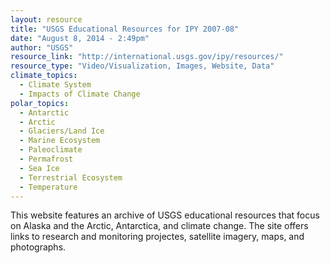 ```yaml
---
layout: resource
title: "USGS Educational Resources for IPY 2007-08"
date: "August 8, 2014 - 2:49pm"
author: "USGS"
resource_link: "http://international.usgs.gov/ipy/resources/"
resource_type: "Video/Visualization, Images, Website, Data"
climate_topics:
  - Climate System
  - Impacts of Climate Change
polar_topics:
  - Antarctic
  - Arctic
  - Glaciers/Land Ice
  - Marine Ecosystem
  - Paleoclimate
  - Permafrost
  - Sea Ice
  - Terrestrial Ecosystem
  - Temperature
---
```


This website features an archive of USGS educational resources that focus on Alaska and the Arctic, Antarctica, and climate change.  The site offers links to research and monitoring projectes, satellite imagery, maps, and photographs.
